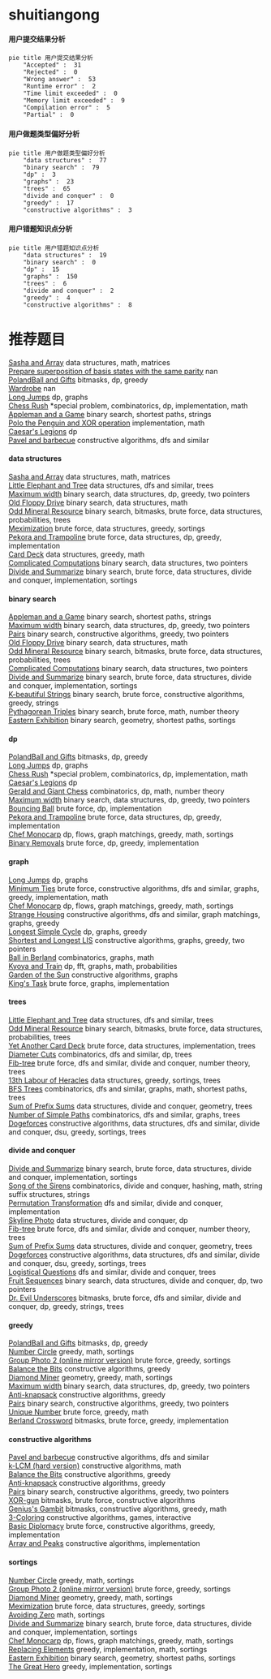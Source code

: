 # shuitiangong
<!-- tabs:start -->
#### **用户提交结果分析**

```mermaid
pie title 用户提交结果分析
    "Accepted" :  31
    "Rejected" :  0
    "Wrong answer" :  53
    "Runtime error" :  2
    "Time limit exceeded" :  0
    "Memory limit exceeded" :  9
    "Compilation error" :  5
    "Partial" :  0
```
#### **用户做题类型偏好分析**

```mermaid
pie title 用户做题类型偏好分析
    "data structures" :  77
    "binary search" :  79
    "dp" :  3
    "graphs" :  23
    "trees" :  65
    "divide and conquer" :  0
    "greedy" :  17
    "constructive algorithms" :  3
```
#### **用户错题知识点分析**

```mermaid
pie title 用户错题知识点分析
    "data structures" :  19
    "binary search" :  0
    "dp" :  15
    "graphs" :  150
    "trees" :  6
    "divide and conquer" :  2
    "greedy" :  4
    "constructive algorithms" :  8
```
<!-- tabs:end -->
# 推荐题目
[Sasha and Array](https://codeforces.com/contest/719/problem/E)		data structures,
                        math,
                        matrices		  
[Prepare superposition of basis states with the same parity](http://codeforces.com/problemset/problem/1357/C2)		nan		  
[PolandBall and Gifts](http://codeforces.com/problemset/problem/755/F)		bitmasks,
                        dp,
                        greedy		  
[Wardrobe](http://codeforces.com/problemset/problem/924/E)		nan		  
[Long Jumps](https://codeforces.com/contest/480/problem/B)		dp,
                        graphs		  
[Chess Rush](http://codeforces.com/problemset/problem/1403/C)		*special problem,
                        combinatorics,
                        dp,
                        implementation,
                        math		  
[Appleman and a Game](http://codeforces.com/problemset/problem/461/E)		binary search,
                        shortest paths,
                        strings		  
[Polo the Penguin and XOR operation](http://codeforces.com/problemset/problem/288/C)		implementation,
                        math		  
[Caesar's Legions](http://codeforces.com/problemset/problem/118/D)		dp		  
[Pavel and barbecue](https://codeforces.com/contest/759/problem/A)		constructive algorithms,
                        dfs and similar		  
<!-- tabs:start -->
#### **data structures**
[Sasha and Array](https://codeforces.com/contest/719/problem/E)		data structures,
                        math,
                        matrices		  
[Little Elephant and Tree](http://codeforces.com/problemset/problem/258/E)		data structures,
                        dfs and similar,
                        trees		  
[Maximum width](http://codeforces.com/problemset/problem/1492/C)		binary search,
                        data structures,
                        dp,
                        greedy,
                        two pointers		  
[Old Floppy Drive](http://codeforces.com/problemset/problem/1490/G)		binary search,
                        data structures,
                        math		  
[Odd Mineral Resource](http://codeforces.com/problemset/problem/1479/D)		binary search,
                        bitmasks,
                        brute force,
                        data structures,
                        probabilities,
                        trees		  
[Meximization](http://codeforces.com/problemset/problem/1497/A)		brute force,
                        data structures,
                        greedy,
                        sortings		  
[Pekora and Trampoline](http://codeforces.com/problemset/problem/1491/C)		brute force,
                        data structures,
                        dp,
                        greedy,
                        implementation		  
[Card Deck](http://codeforces.com/problemset/problem/1492/B)		data structures,
                        greedy,
                        math		  
[Complicated Computations](http://codeforces.com/problemset/problem/1436/E)		binary search,
                        data structures,
                        two pointers		  
[Divide and Summarize](http://codeforces.com/problemset/problem/1461/D)		binary search,
                        brute force,
                        data structures,
                        divide and conquer,
                        implementation,
                        sortings		  
#### **binary search**
[Appleman and a Game](http://codeforces.com/problemset/problem/461/E)		binary search,
                        shortest paths,
                        strings		  
[Maximum width](http://codeforces.com/problemset/problem/1492/C)		binary search,
                        data structures,
                        dp,
                        greedy,
                        two pointers		  
[Pairs](http://codeforces.com/problemset/problem/1463/D)		binary search,
                        constructive algorithms,
                        greedy,
                        two pointers		  
[Old Floppy Drive](http://codeforces.com/problemset/problem/1490/G)		binary search,
                        data structures,
                        math		  
[Odd Mineral Resource](http://codeforces.com/problemset/problem/1479/D)		binary search,
                        bitmasks,
                        brute force,
                        data structures,
                        probabilities,
                        trees		  
[Complicated Computations](http://codeforces.com/problemset/problem/1436/E)		binary search,
                        data structures,
                        two pointers		  
[Divide and Summarize](http://codeforces.com/problemset/problem/1461/D)		binary search,
                        brute force,
                        data structures,
                        divide and conquer,
                        implementation,
                        sortings		  
[K-beautiful Strings](http://codeforces.com/problemset/problem/1493/C)		binary search,
                        brute force,
                        constructive algorithms,
                        greedy,
                        strings		  
[Pythagorean Triples](http://codeforces.com/problemset/problem/1487/D)		binary search,
                        brute force,
                        math,
                        number theory		  
[Eastern Exhibition](http://codeforces.com/problemset/problem/1486/B)		binary search,
                        geometry,
                        shortest paths,
                        sortings		  
#### **dp**
[PolandBall and Gifts](http://codeforces.com/problemset/problem/755/F)		bitmasks,
                        dp,
                        greedy		  
[Long Jumps](https://codeforces.com/contest/480/problem/B)		dp,
                        graphs		  
[Chess Rush](http://codeforces.com/problemset/problem/1403/C)		*special problem,
                        combinatorics,
                        dp,
                        implementation,
                        math		  
[Caesar's Legions](http://codeforces.com/problemset/problem/118/D)		dp		  
[Gerald and Giant Chess](https://codeforces.com/contest/560/problem/E)		combinatorics,
                        dp,
                        math,
                        number theory		  
[Maximum width](http://codeforces.com/problemset/problem/1492/C)		binary search,
                        data structures,
                        dp,
                        greedy,
                        two pointers		  
[Bouncing Ball](https://codeforces.com/contest/1457/problem/C)		brute force,
                        dp,
                        implementation		  
[Pekora and Trampoline](http://codeforces.com/problemset/problem/1491/C)		brute force,
                        data structures,
                        dp,
                        greedy,
                        implementation		  
[Chef Monocarp](http://codeforces.com/problemset/problem/1437/C)		dp,
                        flows,
                        graph matchings,
                        greedy,
                        math,
                        sortings		  
[Binary Removals](http://codeforces.com/problemset/problem/1499/B)		brute force,
                        dp,
                        greedy,
                        implementation		  
#### **graph**
[Long Jumps](https://codeforces.com/contest/480/problem/B)		dp,
                        graphs		  
[Minimum Ties](http://codeforces.com/problemset/problem/1487/C)		brute force,
                        constructive algorithms,
                        dfs and similar,
                        graphs,
                        greedy,
                        implementation,
                        math		  
[Chef Monocarp](http://codeforces.com/problemset/problem/1437/C)		dp,
                        flows,
                        graph matchings,
                        greedy,
                        math,
                        sortings		  
[Strange Housing](http://codeforces.com/problemset/problem/1470/D)		constructive algorithms,
                        dfs and similar,
                        graph matchings,
                        graphs,
                        greedy		  
[Longest Simple Cycle](http://codeforces.com/problemset/problem/1476/C)		dp,
                        graphs,
                        greedy		  
[Shortest and Longest LIS](http://codeforces.com/problemset/problem/1304/D)		constructive algorithms,
                        graphs,
                        greedy,
                        two pointers		  
[Ball in Berland](http://codeforces.com/problemset/problem/1475/C)		combinatorics,
                        graphs,
                        math		  
[Kyoya and Train](http://codeforces.com/problemset/problem/553/E)		dp,
                        fft,
                        graphs,
                        math,
                        probabilities		  
[Garden of the Sun](http://codeforces.com/problemset/problem/1495/C)		constructive algorithms,
                        graphs		  
[King's Task](http://codeforces.com/problemset/problem/1510/K)		brute force,
                        graphs,
                        implementation		  
#### **trees**
[Little Elephant and Tree](http://codeforces.com/problemset/problem/258/E)		data structures,
                        dfs and similar,
                        trees		  
[Odd Mineral Resource](http://codeforces.com/problemset/problem/1479/D)		binary search,
                        bitmasks,
                        brute force,
                        data structures,
                        probabilities,
                        trees		  
[Yet Another Card Deck](http://codeforces.com/problemset/problem/1511/C)		brute force,
                        data structures,
                        implementation,
                        trees		  
[Diameter Cuts](http://codeforces.com/problemset/problem/1499/F)		combinatorics,
                        dfs and similar,
                        dp,
                        trees		  
[Fib-tree](http://codeforces.com/problemset/problem/1491/E)		brute force,
                        dfs and similar,
                        divide and conquer,
                        number theory,
                        trees		  
[13th Labour of Heracles](http://codeforces.com/problemset/problem/1466/D)		data structures,
                        greedy,
                        sortings,
                        trees		  
[BFS Trees](http://codeforces.com/problemset/problem/1495/D)		combinatorics,
                        dfs and similar,
                        graphs,
                        math,
                        shortest paths,
                        trees		  
[Sum of Prefix Sums](http://codeforces.com/problemset/problem/1303/G)		data structures,
                        divide and conquer,
                        geometry,
                        trees		  
[Number of Simple Paths](http://codeforces.com/problemset/problem/1454/E)		combinatorics,
                        dfs and similar,
                        graphs,
                        trees		  
[Dogeforces](http://codeforces.com/problemset/problem/1494/D)		constructive algorithms,
                        data structures,
                        dfs and similar,
                        divide and conquer,
                        dsu,
                        greedy,
                        sortings,
                        trees		  
#### **divide and conquer**
[Divide and Summarize](http://codeforces.com/problemset/problem/1461/D)		binary search,
                        brute force,
                        data structures,
                        divide and conquer,
                        implementation,
                        sortings		  
[Song of the Sirens](http://codeforces.com/problemset/problem/1466/G)		combinatorics,
                        divide and conquer,
                        hashing,
                        math,
                        string suffix structures,
                        strings		  
[Permutation Transformation](http://codeforces.com/problemset/problem/1490/D)		dfs and similar,
                        divide and conquer,
                        implementation		  
[Skyline Photo](https://codeforces.com/contest/1483/problem/C)		data structures,
                        divide and conquer,
                        dp		  
[Fib-tree](http://codeforces.com/problemset/problem/1491/E)		brute force,
                        dfs and similar,
                        divide and conquer,
                        number theory,
                        trees		  
[Sum of Prefix Sums](http://codeforces.com/problemset/problem/1303/G)		data structures,
                        divide and conquer,
                        geometry,
                        trees		  
[Dogeforces](http://codeforces.com/problemset/problem/1494/D)		constructive algorithms,
                        data structures,
                        dfs and similar,
                        divide and conquer,
                        dsu,
                        greedy,
                        sortings,
                        trees		  
[Logistical Questions](http://codeforces.com/problemset/problem/566/C)		dfs and similar,
                        divide and conquer,
                        trees		  
[Fruit Sequences](http://codeforces.com/problemset/problem/1428/F)		binary search,
                        data structures,
                        divide and conquer,
                        dp,
                        two pointers		  
[Dr. Evil Underscores](http://codeforces.com/problemset/problem/1285/D)		bitmasks,
                        brute force,
                        dfs and similar,
                        divide and conquer,
                        dp,
                        greedy,
                        strings,
                        trees		  
#### **greedy**
[PolandBall and Gifts](http://codeforces.com/problemset/problem/755/F)		bitmasks,
                        dp,
                        greedy		  
[Number Circle](http://codeforces.com/problemset/problem/1189/B)		greedy,
                        math,
                        sortings		  
[Group Photo 2 (online mirror version)](http://codeforces.com/problemset/problem/529/B)		brute force,
                        greedy,
                        sortings		  
[Balance the Bits](https://codeforces.com/contest/1504/problem/C)		constructive algorithms,
                        greedy		  
[Diamond Miner](https://codeforces.com/contest/1496/problem/C)		geometry,
                        greedy,
                        math,
                        sortings		  
[Maximum width](http://codeforces.com/problemset/problem/1492/C)		binary search,
                        data structures,
                        dp,
                        greedy,
                        two pointers		  
[Anti-knapsack](http://codeforces.com/problemset/problem/1493/A)		constructive algorithms,
                        greedy		  
[Pairs](http://codeforces.com/problemset/problem/1463/D)		binary search,
                        constructive algorithms,
                        greedy,
                        two pointers		  
[Unique Number](http://codeforces.com/problemset/problem/1462/C)		brute force,
                        greedy,
                        math		  
[Berland Crossword](http://codeforces.com/problemset/problem/1494/B)		bitmasks,
                        brute force,
                        greedy,
                        implementation		  
#### **constructive algorithms**
[Pavel and barbecue](https://codeforces.com/contest/759/problem/A)		constructive algorithms,
                        dfs and similar		  
[k-LCM (hard version)](http://codeforces.com/problemset/problem/1497/C2)		constructive algorithms,
                        math		  
[Balance the Bits](https://codeforces.com/contest/1504/problem/C)		constructive algorithms,
                        greedy		  
[Anti-knapsack](http://codeforces.com/problemset/problem/1493/A)		constructive algorithms,
                        greedy		  
[Pairs](http://codeforces.com/problemset/problem/1463/D)		binary search,
                        constructive algorithms,
                        greedy,
                        two pointers		  
[XOR-gun](https://codeforces.com/contest/1456/problem/B)		bitmasks,
                        brute force,
                        constructive algorithms		  
[Genius's Gambit](http://codeforces.com/problemset/problem/1492/D)		bitmasks,
                        constructive algorithms,
                        greedy,
                        math		  
[3-Coloring](https://codeforces.com/contest/1504/problem/D)		constructive algorithms,
                        games,
                        interactive		  
[Basic Diplomacy](https://codeforces.com/contest/1483/problem/A)		brute force,
                        constructive algorithms,
                        greedy,
                        implementation		  
[Array and Peaks](http://codeforces.com/problemset/problem/1513/A)		constructive algorithms,
                        implementation		  
#### **sortings**
[Number Circle](http://codeforces.com/problemset/problem/1189/B)		greedy,
                        math,
                        sortings		  
[Group Photo 2 (online mirror version)](http://codeforces.com/problemset/problem/529/B)		brute force,
                        greedy,
                        sortings		  
[Diamond Miner](https://codeforces.com/contest/1496/problem/C)		geometry,
                        greedy,
                        math,
                        sortings		  
[Meximization](http://codeforces.com/problemset/problem/1497/A)		brute force,
                        data structures,
                        greedy,
                        sortings		  
[Avoiding Zero](http://codeforces.com/problemset/problem/1427/A)		math,
                        sortings		  
[Divide and Summarize](http://codeforces.com/problemset/problem/1461/D)		binary search,
                        brute force,
                        data structures,
                        divide and conquer,
                        implementation,
                        sortings		  
[Chef Monocarp](http://codeforces.com/problemset/problem/1437/C)		dp,
                        flows,
                        graph matchings,
                        greedy,
                        math,
                        sortings		  
[Replacing Elements](http://codeforces.com/problemset/problem/1473/A)		greedy,
                        implementation,
                        math,
                        sortings		  
[Eastern Exhibition](http://codeforces.com/problemset/problem/1486/B)		binary search,
                        geometry,
                        shortest paths,
                        sortings		  
[The Great Hero](http://codeforces.com/problemset/problem/1480/B)		greedy,
                        implementation,
                        sortings		  
<!-- tabs:end -->
